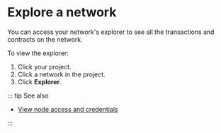 # Explore a network

You can access your network's explorer to see all the transactions and contracts on the network.

To view the explorer:

1. Click your project.
1. Click a network in the project.
1. Click **Explorer**.

::: tip See also

* [View node access and credentials](/platform/view-node-access-and-credentials)

:::
